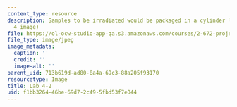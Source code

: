 ```yaml
---
content_type: resource
description: Samples to be irradiated would be packaged in a cylinder like this. (Lab
  4 image)
file: https://ol-ocw-studio-app-qa.s3.amazonaws.com/courses/2-672-project-laboratory-spring-2009/f1bb326446be69d72c495fbd53f7e044_lab42.jpg
file_type: image/jpeg
image_metadata:
  caption: ''
  credit: ''
  image-alt: ''
parent_uid: 713b619d-ad80-8a4a-69c3-88a205f93170
resourcetype: Image
title: Lab 4-2
uid: f1bb3264-46be-69d7-2c49-5fbd53f7e044
---
```

